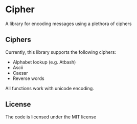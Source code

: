 # Cipher

A library for encoding messages using a plethora of ciphers

## Ciphers

Currently, this library supports the following ciphers:
- Alphabet lookup (e.g. Atbash)
- Ascii
- Caesar
- Reverse words

All functions work with unicode encoding.

## License

The code is licensed under the MIT license
